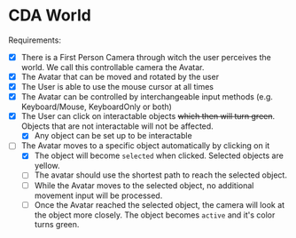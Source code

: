 # CDA World

Requirements:

- [x] There is a First Person Camera through witch the user perceives the world. We call this controllable camera the Avatar.
- [x] The Avatar that can be moved and rotated by the user
- [x] The User is able to use the mouse cursor at all times
- [x] The Avatar can be controlled by interchangeable input methods (e.g. Keyboard/Mouse, KeyboardOnly or both)
- [x] The User can click on interactable objects ~~which then will turn green~~. Objects that are not interactable will not be affected.
  - [x] Any object can be set up to be interactable
- [ ] The Avatar moves to a specific object automatically by clicking on it
  - [x] The object will become `selected` when clicked. Selected objects are yellow.
  - [ ] The avatar should use the shortest path to reach the selected object.
  - [ ] While the Avatar moves to the selected object, no additional movement input will be processed.
  - [ ] Once the Avatar reached the selected object, the camera will look at the object more closely. The object becomes `active` and it's color turns green.